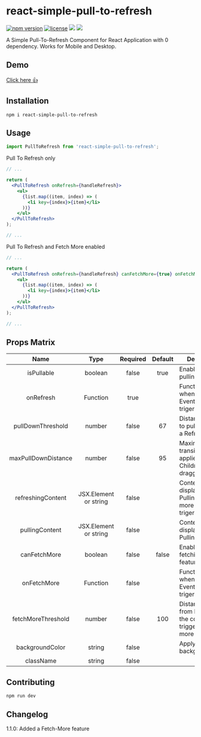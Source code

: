 # react-simple-pull-to-refresh

[![npm version](https://badge.fury.io/js/react-simple-pull-to-refresh.svg)](https://badge.fury.io/js/react-simple-pull-to-refresh)
[![license](https://img.shields.io/github/license/thmsgbrt/react-simple-pull-to-refresh.svg)](https://github.com/thmsgbrt/react-simple-pull-to-refresh/blob/master/LICENSE)
![](https://badgen.net/npm/types/react-simple-pull-to-refresh)
![](https://badgen.net/badge/maintained/yes/green)

A Simple Pull-To-Refresh Component for React Application with 0 dependency.
Works for Mobile and Desktop.

## Demo

[Click here 👍](https://thmsgbrt.github.io/react-simple-pull-to-refresh)

## Installation

`npm i react-simple-pull-to-refresh`

## Usage

```jsx
import PullToRefresh from 'react-simple-pull-to-refresh';
```

Pull To Refresh only

```jsx
// ...

return (
  <PullToRefresh onRefresh={handleRefresh}>
    <ul>
      {list.map((item, index) => (
        <li key={index}>{item}</li>
      ))}
    </ul>
  </PullToRefresh>
);

// ...
```

Pull To Refresh and Fetch More enabled

```jsx
// ...

return (
  <PullToRefresh onRefresh={handleRefresh} canFetchMore={true} onFetchMore={handleFetchMore}>
    <ul>
      {list.map((item, index) => (
        <li key={index}>{item}</li>
      ))}
    </ul>
  </PullToRefresh>
);

// ...
```

## Props Matrix

|        Name         |         Type          | Required |        Default        | Description                                                                  |
| :-----------------: | :-------------------: | :------: | :-------------------: | ---------------------------------------------------------------------------- |
|     isPullable      |        boolean        |  false   |         true          | Enable or disable pulling feature                                            |
|      onRefresh      |       Function        |   true   |                       | Function called when Refresh Event has been trigerred                        |
|  pullDownThreshold  |        number         |  false   |          67           | Distance in pixel to pull to trigger a Refresh Event                         |
| maxPullDownDistance |        number         |  false   |          95           | Maximum transitionY applied to Children when dragging                        |
|  refreshingContent  | JSX.Element or string |  false   | <RefreshingContent /> | Content displayed when Pulling or Fetch more has been trigerred              |
|   pullingContent    | JSX.Element or string |  false   |  <PullingContent />   | Content displayed when Pulling                                               |
|    canFetchMore     |        boolean        |  false   |         false         | Enable or disable fetching more feature                                      |
|     onFetchMore     |       Function        |  false   |                       | Function called when Fetch more Event has been trigerred                     |
| fetchMoreThreshold  |        number         |  false   |          100          | Distance in pixel from bottom of the container to trigger a Fetch more Event |
|   backgroundColor   |        string         |  false   |                       | Apply a backgroundColor                                                      |
|      className      |        string         |  false   |                       |                                                                              |

## Contributing

`npm run dev`

## Changelog

1.1.0: Added a Fetch-More feature
